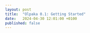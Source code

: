 ```yaml
---
layout: post
title:  "Olpaka 0.1: Getting Started"
date:   2024-04-30 12:01:00 +0100
published: false
---
```

